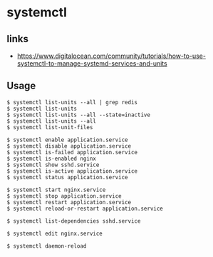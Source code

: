 # systemctl

## links

- https://www.digitalocean.com/community/tutorials/how-to-use-systemctl-to-manage-systemd-services-and-units

## Usage

    $ systemctl list-units --all | grep redis
    $ systemctl list-units
    $ systemctl list-units --all --state=inactive
    $ systemctl list-units --all
    $ systemctl list-unit-files

    $ systemctl enable application.service
    $ systemctl disable application.service
    $ systemctl is-failed application.service
    $ systemctl is-enabled nginx
    $ systemctl show sshd.service
    $ systemctl is-active application.service
    $ systemctl status application.service

    $ systemctl start nginx.service
    $ systemctl stop application.service
    $ systemctl restart application.service
    $ systemctl reload-or-restart application.service

    $ systemctl list-dependencies sshd.service

    $ systemctl edit nginx.service

    $ systemctl daemon-reload
